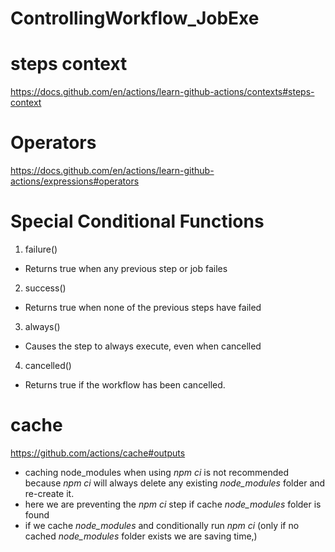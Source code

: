 # ControllingWorkflow_JobExe

# steps context
https://docs.github.com/en/actions/learn-github-actions/contexts#steps-context

# Operators
 https://docs.github.com/en/actions/learn-github-actions/expressions#operators

# Special  Conditional Functions
1. failure()
- Returns true when any previous step or job failes
2. success()
- Returns true when none of the previous steps have failed
3. always()
- Causes the step to always execute, even when cancelled
4. cancelled()
- Returns true if the workflow has been cancelled.

# cache 
https://github.com/actions/cache#outputs

- caching node_modules when using *npm ci* is not recommended because *npm ci* will always delete any existing *node_modules* folder and re-create it. 
- here we are preventing the *npm ci* step if cache *node_modules* folder is found
- if we cache *node_modules* and conditionally run *npm ci* (only if no cached *node_modules* folder exists we are saving time,) 